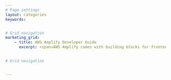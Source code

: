 ```yaml
---
# Page settings
layout: categories
keywords:


# Grid navigation
marketing_grid:
    - title: AWS Amplify Developer Guide
      excerpt: <span>AWS Amplify comes with building blocks for frontend and mobile developers to interact with the Cloud. You can mix and match the categories below as needed.</span>

      
# Grid navigation


---
```

